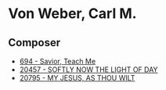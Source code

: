 # Von Weber, Carl M.

## Composer

- [694 - Savior, Teach Me](/hymns/694.md)
- [20457 - SOFTLY NOW THE LIGHT OF DAY](/hymns/20457.md)
- [20795 - MY JESUS, AS THOU WILT](/hymns/20795.md)

